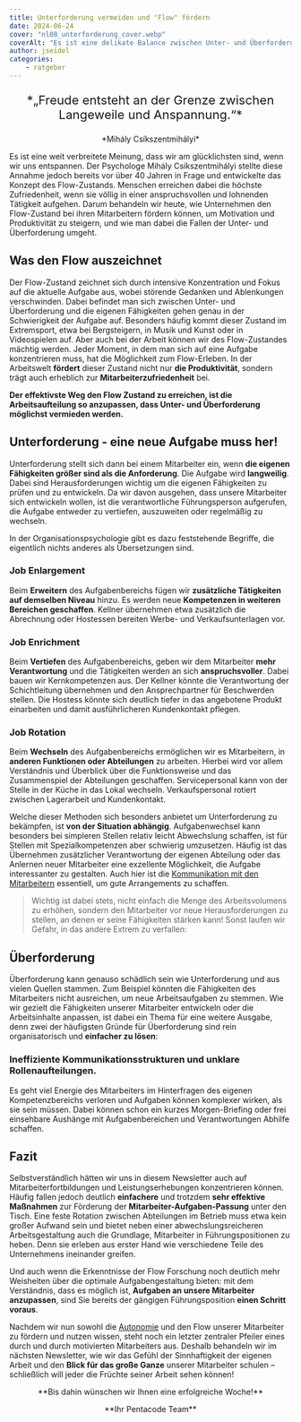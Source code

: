 ```yaml
---
title: Unterforderung vermeiden und "Flow" fördern
date: 2024-06-24
cover: "nl08_unterforderung_cover.webp"
coverAlt: "Es ist eine delikate Balance zwischen Unter- und Überforderung - sind wir genau dazwischen kommen wir in den Flow"
author: jseidel
categories:
    - ratgeber
---
```


<p style="text-align: center; font-size: 22px;"> *„Freude entsteht an der Grenze
zwischen Langeweile und Anspannung.“* </p>

<p style="text-align: center"> *Mihály Csíkszentmihályi*  </p>

Es ist eine weit verbreitete Meinung, dass wir am glücklichsten sind, wenn wir uns entspannen. Der Psychologe Mihály Csíkszentmihályi stellte diese Annahme jedoch bereits vor über 40 Jahren in Frage und entwickelte das Konzept des Flow-Zustands. Menschen erreichen dabei die höchste Zufriedenheit, wenn sie völlig in einer anspruchsvollen und lohnenden Tätigkeit aufgehen. Darum behandeln wir heute, wie Unternehmen den Flow-Zustand bei ihren Mitarbeitern fördern können, um Motivation und Produktivität zu steigern, und wie man dabei die Fallen der Unter- und Überforderung umgeht.

## Was den Flow auszeichnet


Der Flow-Zustand zeichnet sich durch intensive Konzentration und Fokus auf die aktuelle Aufgabe aus, wobei störende Gedanken und Ablenkungen verschwinden. Dabei befindet man sich zwischen Unter- und Überforderung und die eigenen Fähigkeiten gehen genau in der Schwierigkeit der Aufgabe auf. Besonders häufig kommt dieser Zustand im Extremsport, etwa bei Bergsteigern, in Musik und Kunst oder in Videospielen auf. Aber auch bei der Arbeit können wir des Flow-Zustandes mächtig werden. Jeder Moment, in dem man sich auf eine Aufgabe konzentrieren muss, hat die Möglichkeit zum Flow-Erleben. In der Arbeitswelt **fördert** dieser Zustand nicht nur **die Produktivität**, sondern trägt auch erheblich zur **Mitarbeiterzufriedenheit** bei.

**Der effektivste Weg den Flow Zustand zu erreichen, ist die Arbeitsaufteilung so anzupassen, dass Unter- und Überforderung möglichst vermieden werden.**

## Unterforderung - eine neue Aufgabe muss her!


Unterforderung stellt sich dann bei einem Mitarbeiter ein, wenn **die eigenen Fähigkeiten größer sind als die Anforderung**. Die Aufgabe wird **langweilig**. Dabei sind Herausforderungen wichtig um die eigenen Fähigkeiten zu prüfen und zu entwickeln. Da wir davon ausgehen, dass unsere Mitarbeiter sich entwickeln wollen, ist die verantwortliche Führungsperson aufgerufen, die Aufgabe entweder zu vertiefen, auszuweiten oder regelmäßig zu wechseln. 

In der Organisationspsychologie gibt es dazu feststehende Begriffe, die eigentlich nichts anderes als Übersetzungen sind.

### Job Enlargement 

Beim **Erweitern** des Aufgabenbereichs fügen wir **zusätzliche Tätigkeiten auf demselben Niveau** hinzu. Es werden neue **Kompetenzen in weiteren Bereichen geschaffen**. Kellner übernehmen etwa zusätzlich die Abrechnung oder Hostessen bereiten Werbe- und Verkaufsunterlagen vor.

### Job Enrichment

Beim **Vertiefen** des Aufgabenbereichs, geben wir dem Mitarbeiter **mehr Verantwortung** und die Tätigkeiten werden an sich **anspruchsvoller**. Dabei bauen wir Kernkompetenzen aus. Der Kellner könnte die Verantwortung der Schichtleitung übernehmen und den Ansprechpartner für Beschwerden stellen. Die Hostess könnte sich deutlich tiefer in das angebotene Produkt einarbeiten und damit ausführlicheren Kundenkontakt pflegen.

### Job Rotation

Beim **Wechseln** des Aufgabenbereichs ermöglichen wir es Mitarbeitern, in **anderen Funktionen oder Abteilungen** zu arbeiten. Hierbei wird vor allem Verständnis und Überblick über die Funktionsweise und das Zusammenspiel der Abteilungen geschaffen. Servicepersonal kann von der Stelle in der Küche in das Lokal wechseln. Verkaufspersonal rotiert zwischen Lagerarbeit und Kundenkontakt.

Welche dieser Methoden sich besonders anbietet um Unterforderung zu bekämpfen, ist **von der Situation abhängig**. Aufgabenwechsel kann besonders bei simpleren Stellen relativ leicht Abwechslung schaffen, ist für Stellen mit Spezialkompetenzen aber schwierig umzusetzen. Häufig ist das Übernehmen zusätzlicher Verantwortung der eigenen Abteilung oder das Anlernen neuer Mitarbeiter eine exzellente Möglichkeit, die Aufgabe interessanter zu gestalten. Auch hier ist die [Kommunikation mit den Mitarbeitern](/blog/motivation_4_kommunikation/) essentiell, um gute Arrangements zu schaffen.

> Wichtig ist dabei stets, nicht einfach die Menge des Arbeitsvolumens zu erhöhen, sondern den Mitarbeiter vor neue Herausforderungen zu stellen, an denen er seine Fähigkeiten stärken kann! Sonst laufen wir Gefahr, in das andere Extrem zu verfallen:


## Überforderung

Überforderung kann genauso schädlich sein wie Unterforderung und aus vielen Quellen stammen. Zum Beispiel könnten die Fähigkeiten des Mitarbeiters nicht ausreichen, um neue Arbeitsaufgaben zu stemmen. Wie wir gezielt die Fähigkeiten unserer Mitarbeiter entwickeln oder die Arbeitsinhalte anpassen, ist dabei ein Thema für eine weitere Ausgabe, denn zwei der häufigsten Gründe für Überforderung sind rein organisatorisch und **einfacher zu lösen**:

### Ineffiziente Kommunikationsstrukturen und unklare Rollenaufteilungen.

Es geht viel Energie des Mitarbeiters im Hinterfragen des eigenen Kompetenzbereichs verloren und Aufgaben können komplexer wirken, als sie sein müssen. Dabei können schon ein kurzes Morgen-Briefing oder frei einsehbare Aushänge mit Aufgabenbereichen und Verantwortungen Abhilfe schaffen.

## Fazit


Selbstverständlich hätten wir uns in diesem Newsletter auch auf Mitarbeiterfortbildungen und Leistungserhebungen konzentrieren können. Häufig fallen jedoch deutlich **einfachere** und trotzdem **sehr effektive Maßnahmen** zur Förderung der **Mitarbeiter-Aufgaben-Passung** unter den Tisch. Eine feste Rotation zwischen Abteilungen im Betrieb muss etwa kein großer Aufwand sein und bietet neben einer abwechslungsreicheren Arbeitsgestaltung auch die Grundlage, Mitarbeiter in Führungspositionen zu heben. Denn sie erleben aus erster Hand wie verschiedene Teile des Unternehmens ineinander greifen.

Und auch wenn die Erkenntnisse der Flow Forschung noch deutlich mehr Weisheiten über die optimale Aufgabengestaltung bieten: mit dem Verständnis, dass es möglich ist, **Aufgaben an unsere Mitarbeiter anzupassen**, sind Sie bereits der gängigen Führungsposition **einen Schritt voraus**.

Nachdem wir nun sowohl die [Autonomie](/blog/motivation_6_autonomie/) und den Flow unserer Mitarbeiter zu fördern und nutzen wissen, steht noch ein letzter zentraler Pfeiler eines durch und durch motivierten Mitarbeiters aus. Deshalb behandeln wir im nächsten Newsletter, wie wir das Gefühl der Sinnhaftigkeit der eigenen Arbeit und den **Blick für das große Ganze** unserer Mitarbeiter schulen – schließlich will jeder die Früchte seiner Arbeit sehen können!

<p style="text-align: center"> **Bis dahin wünschen wir Ihnen eine erfolgreiche Woche!** </p>

<p style="text-align: center"> **Ihr Pentacode Team** </p>